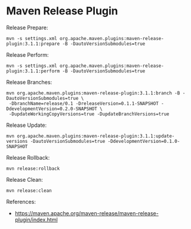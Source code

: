 # Maven Release Plugin

Release Prepare:
```
mvn -s settings.xml org.apache.maven.plugins:maven-release-plugin:3.1.1:prepare -B -DautoVersionSubmodules=true
```

Release Perform:
```
mvn -s settings.xml org.apache.maven.plugins:maven-release-plugin:3.1.1:perform -B -DautoVersionSubmodules=true
```

Release Branches:
```
mvn org.apache.maven.plugins:maven-release-plugin:3.1.1:branch -B -DautoVersionSubmodules=true \
 -DbranchName=release/0.1 -DreleaseVersion=0.1.1-SNAPSHOT -DdevelopmentVersion=0.2.0-SNAPSHOT \
 -DupdateWorkingCopyVersions=true -DupdateBranchVersions=true
```

Release Update:
```
mvn org.apache.maven.plugins:maven-release-plugin:3.1.1:update-versions -DautoVersionSubmodules=true -DdevelopmentVersion=0.1.0-SNAPSHOT
```

Release Rollback:
```
mvn release:rollback
```

Release Clean:
```
mvn release:clean
```


References:
- https://maven.apache.org/maven-release/maven-release-plugin/index.html